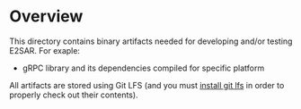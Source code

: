 # Overview

This directory contains binary artifacts needed for developing and/or testing E2SAR. For exaple:

- gRPC library and its dependencies compiled for specific platform


All artifacts are stored using Git LFS (and you must [install git lfs](https://docs.github.com/en/repositories/working-with-files/managing-large-files/installing-git-large-file-storage?platform=linux) in order to properly check out their contents).